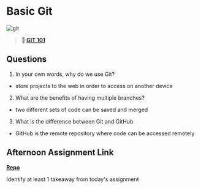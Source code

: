 # Basic Git

![git](https://git-scm.com/images/branching-illustration@2x.png)

> **📖 [GIT 101](https://codeworksacademy.com/fs-student-guide/resources/wk1/01-GIT)**

## Questions

1. In your own words, why do we use Git?

- store projects to the web in order to access on another device

2. What are the benefits of having multiple branches?

- two different sets of code can be saved and merged

3. What is the difference between Git and GitHub

- GitHub is the remote repository where code can be accessed remotely


## Afternoon Assignment Link

**[Repo](https://github.com/ZachCoop/<ASSIGNMENT_REPO>)**

Identify at least 1 takeaway from today's assignment
